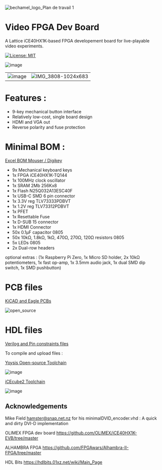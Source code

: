 ![bechamel_logo_Plan de travail 1](https://github.com/user-attachments/assets/a3b16d4a-b1e6-4357-a8fe-4a8e616bc0d5)

# Video FPGA Dev Board

A Lattice iCE40HX1K-based FPGA developement board for live-playable video experiments.

[![License: MIT](https://img.shields.io/badge/License-MIT-yellow.svg)](https://opensource.org/licenses/MIT)

![image](https://github.com/user-attachments/assets/bf17c343-4a2a-4723-ada7-5bc602cbb8f3) 


|                          |                          |
:-------------------------:|:-------------------------:
![image](https://github.com/user-attachments/assets/ec43d231-f804-41db-ba54-e15a378fc0b0)  | ![IMG_3808-1024x683](https://github.com/user-attachments/assets/49c9bb74-0dcc-44ab-9191-4f8257c90dd5)



# Features :

- 9-key mechanical button interface
- Relatively low-cost, single board design
- HDMI and VGA out
- Reverse polarity and fuse protection

# Minimal BOM :

[Excel BOM Mouser / Digikey ](https://github.com/preparedinstruments/bechamel/tree/main/BOM)

- 9x Mechanical keyboard keys
- 1x FPGA iCE40HX1K-TQ144
- 1x 100MHz clock oscillator
- 1x SRAM 2Mb 256Kx8
- 1x Flash N25Q032A13ESC40F
- 1x USB-C SMD 6 pin connector
- 1x 3.3V reg TLV73333PDBVT 
- 1x 1.2V reg TLV73312PDBVT
- 1x PFET
- 1x Resettable Fuse
- 1x D-SUB 15 connector
- 1x HDMI Connector 
- 50x 0.1µF capacitor 0805
- 50x  10kΩ, 1.8kΩ, 1kΩ, 470Ω, 270Ω, 120Ω resistors 0805
- 5x LEDs 0805
- 2x Dual-row headers

optional extras : (1x Raspberry Pi Zero, 1x Micro SD holder, 2x 10kΩ potentiometers, 1x fast op-amp, 1x 3.5mm audio jack, 1x dual SMD dip switch, 1x SMD pushbutton)


# PCB files

[KiCAD and Eagle PCBs](https://github.com/preparedinstruments/bechamel/tree/main/PCB)

![open_source](https://github.com/user-attachments/assets/3fbdfb6a-2741-4e5c-9634-7913a16e93b9) 


# HDL files

[Verilog and Pin constraints files ](https://github.com/preparedinstruments/bechamel/tree/main/verilog)

To compile and upload files :

[Yoysis Open-source Toolchain ](https://github.com/YosysHQ/yosys)

![image](https://github.com/user-attachments/assets/e97e0af4-468f-498d-b59e-337a35ea7318)


[iCEcube2 Toolchain](https://www.latticesemi.com/iCEcube2)

![image](https://github.com/user-attachments/assets/38ef87e1-ef5c-4168-aa9f-647281c609ce)



## Acknowledgements

Mike Field <hamster@snap.net.nz> for his minimalDVID_encoder.vhd : A quick and dirty DVI-D implementation

OLIMEX FPGA dev board https://github.com/OLIMEX/iCE40HX1K-EVB/tree/master

ALHAMBRA FPGA https://github.com/FPGAwars/Alhambra-II-FPGA/tree/master

HDL Bits https://hdlbits.01xz.net/wiki/Main_Page

